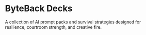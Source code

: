 # ByteBack Decks
A collection of AI prompt packs and survival strategies designed for resilience, courtroom strength, and creative fire.